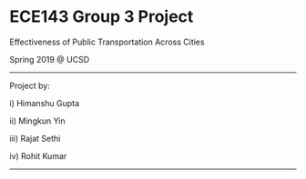 # ECE143 Group 3 Project 
Effectiveness of Public Transportation Across Cities

Spring 2019 @ UCSD

---
Project by:

i) Himanshu Gupta

ii) Mingkun Yin

iii) Rajat Sethi

iv) Rohit Kumar

---